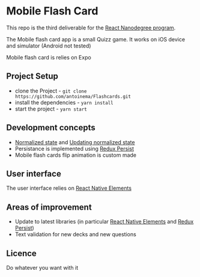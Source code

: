 # Mobile Flash Card

This repo is the third deliverable for the [React Nanodegree program](https://www.udacity.com/course/react-nanodegree--nd019).

The Mobile flash card app is a small Quizz game. It works on iOS device and simulator (Android not tested)

Mobile flash card is relies on Expo

## Project Setup
* clone the Project - `git clone https://github.com/antoinema/Flashcards.git`
* install the dependencies - `yarn install`
* start the project - `yarn start`

## Development concepts
* [Normalized state](http://redux.js.org/docs/recipes/reducers/NormalizingStateShape.html) and [Updating normalized state](http://redux.js.org/docs/recipes/reducers/UpdatingNormalizedData.html)
* Persistance is implemented using [Redux Persist](https://github.com/rt2zz/redux-persist)
* Mobile flash cards flip animation is custom made

## User interface
The user interface relies on [React Native Elements](https://react-native-training.github.io/)

## Areas of improvement
* Update to latest libraries (in particular [React Native Elements](https://react-native-training.github.io/) and [Redux Persist](https://github.com/rt2zz/redux-persist))
* Text validation for new decks and new questions

## Licence
Do whatever you want with it